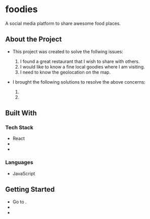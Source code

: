 # foodies

A social media platform to share awesome food places.

## About the Project

- This project was created to solve the follwing issues:

  1. I found a great restaurant that I wish to share with others.
  2. I would like to know a fine local goodies where I am visiting.
  3. I need to know the geolocation on the map.

- I brought the following solutions to resolve the above concerns:

  1.
  2.

## Built With

### Tech Stack

- React
-
-

### Languages

- JavaScript

## Getting Started

- Go to []().
-
-
